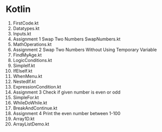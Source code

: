 # Kotlin

1. FirstCode.kt
2. Datatypes.kt
3. Inputs.kt
4. Assignment 1 Swap Two Numbers SwapNumbers.kt
5. MathOperations.kt
6. Assignment 2 Swap Two Numbers Without Using Temporary Variable
7. FindMyAge.kt
8. LogicConditions.kt
9. SimpleIf.kt
10. IfElseIf.kt
11. WhenMenu.kt
12. NestedIf.kt
13. ExpressionCondition.kt
14. Assignment 3 Check if given number is even or odd
15. SimpleFor.kt
16. WhileDoWhile.kt
17. BreakAndContinue.kt
18. Assignment 4 Print the even number between 1-100
19. Array1D.kt
20. ArrayListDemo.kt